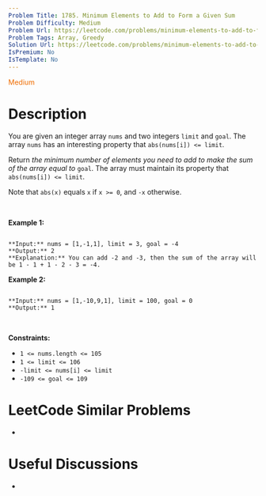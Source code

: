 ```yaml
---
Problem Title: 1785. Minimum Elements to Add to Form a Given Sum
Problem Difficulty: Medium
Problem Url: https://leetcode.com/problems/minimum-elements-to-add-to-form-a-given-sum/
Problem Tags: Array, Greedy
Solution Url: https://leetcode.com/problems/minimum-elements-to-add-to-form-a-given-sum/solution/
IsPremium: No
IsTemplate: No
---
```


<span style="color: rgb(239, 108, 0);">Medium</span>

# Description

You are given an integer array `nums` and two integers `limit` and `goal`. The array `nums` has an interesting property that `abs(nums[i]) <= limit`.


Return *the minimum number of elements you need to add to make the sum of the array equal to* `goal`. The array must maintain its property that `abs(nums[i]) <= limit`.


Note that `abs(x)` equals `x` if `x >= 0`, and `-x` otherwise.


 


**Example 1:**



```

**Input:** nums = [1,-1,1], limit = 3, goal = -4
**Output:** 2
**Explanation:** You can add -2 and -3, then the sum of the array will be 1 - 1 + 1 - 2 - 3 = -4.

```

**Example 2:**



```

**Input:** nums = [1,-10,9,1], limit = 100, goal = 0
**Output:** 1

```

 


**Constraints:**


* `1 <= nums.length <= 105`
* `1 <= limit <= 106`
* `-limit <= nums[i] <= limit`
* `-109 <= goal <= 109`




# LeetCode Similar Problems

- []()

# Useful Discussions

- []()
